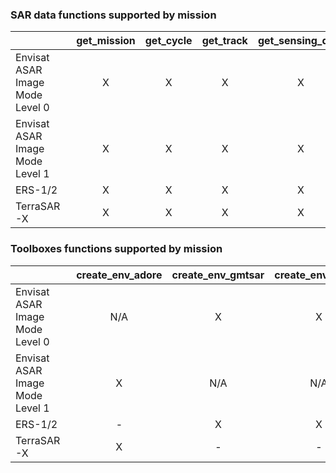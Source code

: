 ### SAR data functions supported by mission


|                                           | get_mission | get_cycle | get_track | get_sensing_date | get_direction |
|-------------------------------------------|:-----------:|:---------:|:---------:|:----------------:|:-------------:|
| Envisat ASAR Image Mode Level 0           |      X      |     X     |     X     |         X        |       -       |
| Envisat ASAR Image Mode Level 1           |      X      |     X     |     X     |         X        |       -       |
| ERS-1/2                                   |      X      |     X     |     X     |         X        |       -       |
| TerraSAR-X                                |      X      |     X     |     X     |         X        |       X       |

### Toolboxes functions supported by mission

|                                           | create_env_adore | create_env_gmtsar | create_env_roipac |
|-------------------------------------------|:----------------:|:-----------------:|:-----------------:|
| Envisat ASAR Image Mode Level 0           |       N/A        |        X          |         X         |
| Envisat ASAR Image Mode Level 1           |        X         |       N/A         |        N/A        |
| ERS-1/2                                   |        -         |        X          |         X         |
| TerraSAR-X                                |        X         |        -          |         -         |
